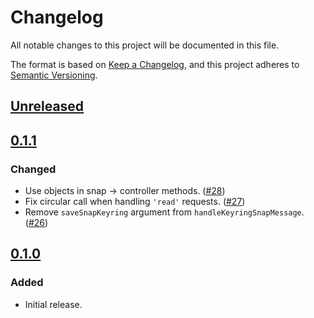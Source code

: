 # Changelog
All notable changes to this project will be documented in this file.

The format is based on [Keep a Changelog](https://keepachangelog.com/en/1.0.0/),
and this project adheres to [Semantic Versioning](https://semver.org/spec/v2.0.0.html).

## [Unreleased]

## [0.1.1]
### Changed
- Use objects in snap -> controller methods. ([#28](https://github.com/MetaMask/eth-snap-keyring/pull/28))
- Fix circular call when handling `'read'` requests. ([#27](https://github.com/MetaMask/eth-snap-keyring/pull/27))
- Remove `saveSnapKeyring` argument from `handleKeyringSnapMessage`. ([#26](https://github.com/MetaMask/eth-snap-keyring/pull/26))

## [0.1.0]
### Added
- Initial release.

[Unreleased]: https://github.com/MetaMask/eth-snap-keyring/compare/v0.1.1...HEAD
[0.1.1]: https://github.com/MetaMask/eth-snap-keyring/compare/v0.1.0...v0.1.1
[0.1.0]: https://github.com/MetaMask/eth-snap-keyring/releases/tag/v0.1.0
